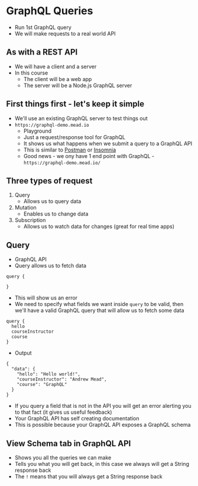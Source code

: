 # GraphQL Queries
* Run 1st GraphQL query
* We will make requests to a real world API

## As with a REST API
* We will have a client and a server
* In this course
    - The client will be a web app
    - The server will be a Node.js GraphQL server

## First things first - let's keep it simple
* We'll use an existing GraphQL server to test things out
* `https://graphql-demo.mead.io` 
    - Playground
    - Just a request/response tool for GraphQL
    - It shows us what happens when we submit a query to a GraphQL API
    - This is similar to [Postman](https://www.getpostman.com/) or [Insomnia](https://insomnia.rest/)
    - Good news - we ony have 1 end point with GraphQL - `https://graphql-demo.mead.io/`

## Three types of request
1. Query
    * Allows us to query data
2. Mutation
    * Enables us to change data
3. Subscription
    * Allows us to watch data for changes (great for real time apps)

## Query
* GraphQL API
* Query allows us to fetch data

```
query {

}
```

* This will show us an error
* We need to specify what fields we want inside `query` to be valid, then we'll have a valid GraphQL query that will allow us to fetch some data

```
query {
  hello
  courseInstructor
  course
}
```

* Output

```
{
  "data": {
    "hello": "Hello world!",
    "courseInstructor": "Andrew Mead",
    "course": "GraphQL"
  }
}
```

* If you query a field that is not in the API you will get an error alerting you to that fact (it gives us useful feedback)
* Your GraphQL API has self creating documentation
* This is possible because your GraphQL API exposes a GraphQL schema

## View Schema tab in GraphQL API
* Shows you all the queries we can make
* Tells you what you will get back, in this case we always will get a String response back
* The `!` means that you will always get a String response back
